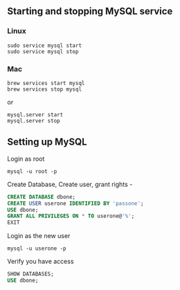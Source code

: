 ## Starting and stopping MySQL service

### Linux

```shell
sudo service mysql start
sudo service mysql stop
```

### Mac

```shell
brew services start mysql
brew services stop mysql
```

or

```shell
mysql.server start
mysql.server stop
```


## Setting up MySQL

Login as root

```shell
mysql -u root -p
```

Create Database, Create user, grant rights -

```sql
CREATE DATABASE dbone;
CREATE USER userone IDENTIFIED BY 'passone';
USE dbone;
GRANT ALL PRIVILEGES ON * TO userone@'%';
EXIT
```

Login as the new user

```shell
mysql -u userone -p
```

Verify you have access

```sql
SHOW DATABASES;
USE dbone;
```
